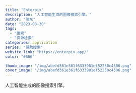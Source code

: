 ```yaml
---
title: "Enterpix"
description: "人工智能生成的图像搜索引擎。"
author: "瑞东"
date: "2023-03-30"
tags:
  - "搜索"
  - "资源检索"
categories: application
series: "辅助搜索"
website_link: "https://enterpix.app/"
color: "#666"

thumb_image: "/img/abefd361e361f6333981ef52250c4506.png"
cover_image: "/img/abefd361e361f6333981ef52250c4506.png"
---
```


人工智能生成的图像搜索引擎。